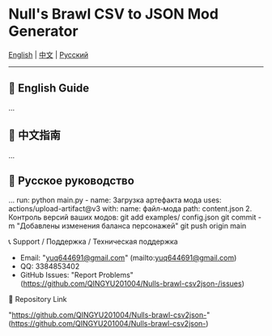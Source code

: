 # Null's Brawl CSV to JSON Mod Generator



[English](#english) | [中文](#中文) | [Русский](#русский)

---

<a name="english"></a>
## 🚀 English Guide
...

<a name="中文"></a>
## 🚀 中文指南
...

<a name="русский"></a>
## 🚀 Русское руководство
...
  run: python main.py
    - name: Загрузка артефакта мода
      uses: actions/upload-artifact@v3
      with:
        name: файл-мода
        path: content.json
2. Контроль версий ваших модов:
git add examples/ config.json
git commit -m "Добавлены изменения баланса персонажей"
git push origin main

📞 Support / Поддержка / Техническая поддержка

- Email: "yuq644691@gmail.com" (mailto:yuq644691@gmail.com)
- QQ: 3384853402
- GitHub Issues: "Report Problems" (https://github.com/QINGYU201004/Nulls-brawl-csv2json-/issues)

🔗 Repository Link

"https://github.com/QINGYU201004/Nulls-brawl-csv2json-" (https://github.com/QINGYU201004/Nulls-brawl-csv2json-)
